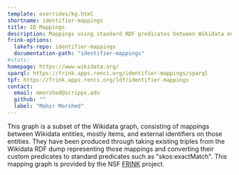 ```yaml
---
template: overrides/kg.html
shortname: identifier-mappings
title: ID Mappings
description: Mappings using standard RDF predicates between Wikidata entities and external identifiers represented as RDF IRIs
frink-options:
  lakefs-repo: identifier-mappings
  documentation-path: "identifier-mappings"
#stats:
homepage: https://www.wikidata.org/
sparql: https://frink.apps.renci.org/identifier-mappings/sparql
tpf: https://frink.apps.renci.org/ldf/identifier-mappings
contact: 
  email: mmorshed@scripps.edu
  github: ""
  label: "Mahir Morshed"
---
```

This graph is a subset of the Wikidata graph, consisting of mappings between Wikidata entities, mostly items, and external identifiers on those entities. They have been produced through taking existing triples from the Wikidata RDF dump representing those mappings and converting their custom predicates to standard predicates such as "skos:exactMatch". This mapping graph is provided by the NSF [FRINK](https://frink.renci.org) project.
